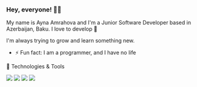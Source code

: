 ### Hey, everyone! 👋🏻

My name is Ayna Amrahova and I'm a Junior Software Developer based in Azerbaijan, Baku. I love to develop 💚

I'm always trying to grow and learn something new.



- ⚡ Fun fact: I am a programmer, and I have no life

 🔧 Technologies & Tools

![](https://img.shields.io/badge/Language-Java-informational?style=for-the-badge&logo=appveyor&logo=java&logoColor=white&color=2bbc8a)
![](https://img.shields.io/badge/Framework-Spring-informational?style=for-the-badge&logo=appveyor&logo=spring&logoColor=white&color=2bbc8a)
![](https://img.shields.io/badge/Database-MySQL-informational?style=for-the-badge&logo=appveyor&logo=mysql&logoColor=white&color=2bbc8a)
![](https://img.shields.io/badge/Editor-IntelliJ-informational?style=for-the-badge&logo=appveyor&logo=IntelliJ-idea&logoColor=white&color=2bbc8a)



